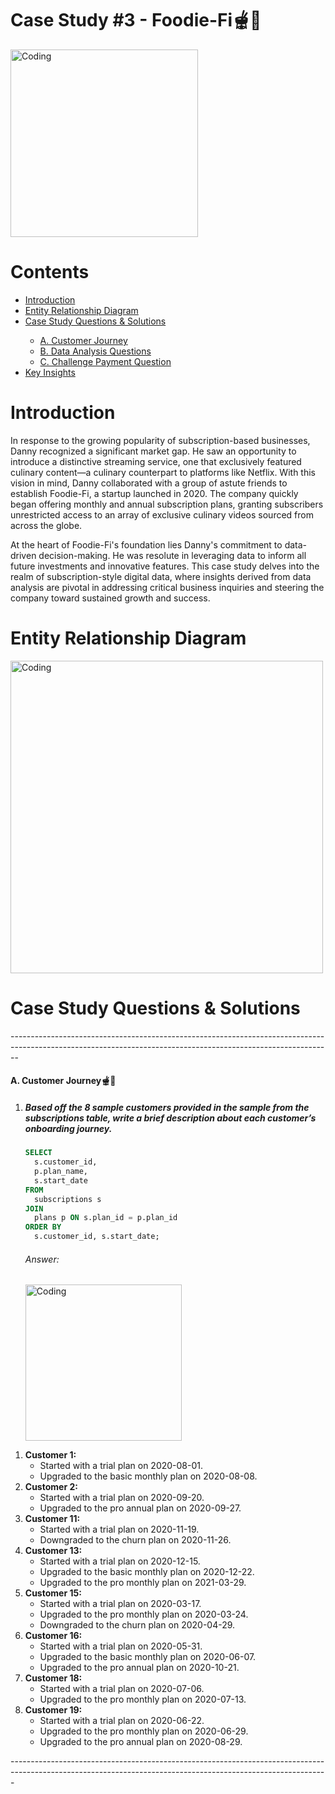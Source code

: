 <h1>Case Study #3 - Foodie-Fi🫕🥑</h1>
<img width="300" alt="Coding" src="https://github.com/Mariyajoseph24/8_Week_SQL_challenge/assets/91487663/abd6c8a0-371d-4c17-8e36-4a22fd894c20">
<h1>Contents</h1>

<ul>
  <li><a href="#introduction">Introduction</a></li>
  <li><a href="#entityrelationshipdiagram">Entity Relationship Diagram</a></li>
  <li><a href="#casestudyquestionsandsolutions">Case Study Questions & Solutions</a></li>

<ul>
  <li><a href="#a.customerjourney">A. Customer Journey</a></li>
  <li><a href="#b.dataanalysisquestions">B. Data Analysis Questions</a></li>
  <li><a href="#c.challengepaymentquestion">C. Challenge Payment Question</a></li>
  </ul>
  
  <li><a href="#keyinsights">Key Insights</a></li>
</ul>

<h1><a name="introduction">Introduction</a></h1>
<p>In response to the growing popularity of subscription-based businesses, Danny recognized a significant market gap. He saw an opportunity to introduce a distinctive streaming service, one that exclusively featured culinary content—a culinary counterpart to platforms like Netflix. With this vision in mind, Danny collaborated with a group of astute friends to establish Foodie-Fi, a startup launched in 2020. The company quickly began offering monthly and annual subscription plans, granting subscribers unrestricted access to an array of exclusive culinary videos sourced from across the globe.

At the heart of Foodie-Fi's foundation lies Danny's commitment to data-driven decision-making. He was resolute in leveraging data to inform all future investments and innovative features. This case study delves into the realm of subscription-style digital data, where insights derived from data analysis are pivotal in addressing critical business inquiries and steering the company toward sustained growth and success.</p>

<h1><a name="entityrelationshipdiagram"></a>Entity Relationship Diagram</h1>
<img width="500" alt="Coding" src="https://github.com/Mariyajoseph24/8_Week_SQL_challenge/assets/91487663/82dd908e-38b9-4d7f-a17e-743bc745469d">

<h1><a name="casestudyquestionsandsolutions"></a>Case Study Questions & Solutions</h1>
--------------------------------------------------------------------------------------------------------------------------------------------------------------
<h4><a name="a.customerjourney"></a>A. Customer Journey🫕🥑</h4>

<ol> 
  <li><h5>Based off the 8 sample customers provided in the sample from the subscriptions table, write a brief description about each customer’s onboarding journey.</h5></li>

  ```sql
SELECT
    s.customer_id,
    p.plan_name,
    s.start_date
FROM
    subscriptions s
JOIN
    plans p ON s.plan_id = p.plan_id
ORDER BY
    s.customer_id, s.start_date;
```

<h6>Answer:</h6>
<img width="250" alt="Coding" src="https://github.com/Mariyajoseph24/8_Week_SQL_challenge/assets/91487663/eb8df25b-8606-4bea-9008-e67b15c27a77">
</ol>

<ol>
  <li>
    <strong>Customer 1:</strong>
    <ul>
      <li>Started with a trial plan on 2020-08-01.</li>
      <li>Upgraded to the basic monthly plan on 2020-08-08.</li>
    </ul>
  </li>
  <li>
    <strong>Customer 2:</strong>
    <ul>
      <li>Started with a trial plan on 2020-09-20.</li>
      <li>Upgraded to the pro annual plan on 2020-09-27.</li>
    </ul>
  </li>
  <li>
    <strong>Customer 11:</strong>
    <ul>
      <li>Started with a trial plan on 2020-11-19.</li>
      <li>Downgraded to the churn plan on 2020-11-26.</li>
    </ul>
  </li>
  <li>
    <strong>Customer 13:</strong>
    <ul>
      <li>Started with a trial plan on 2020-12-15.</li>
      <li>Upgraded to the basic monthly plan on 2020-12-22.</li>
      <li>Upgraded to the pro monthly plan on 2021-03-29.</li>
    </ul>
  </li>
  <li>
    <strong>Customer 15:</strong>
    <ul>
      <li>Started with a trial plan on 2020-03-17.</li>
      <li>Upgraded to the pro monthly plan on 2020-03-24.</li>
      <li>Downgraded to the churn plan on 2020-04-29.</li>
    </ul>
  </li>
  <li>
    <strong>Customer 16:</strong>
    <ul>
      <li>Started with a trial plan on 2020-05-31.</li>
      <li>Upgraded to the basic monthly plan on 2020-06-07.</li>
      <li>Upgraded to the pro annual plan on 2020-10-21.</li>
    </ul>
  </li>
  <li>
    <strong>Customer 18:</strong>
    <ul>
      <li>Started with a trial plan on 2020-07-06.</li>
      <li>Upgraded to the pro monthly plan on 2020-07-13.</li>
    </ul>
  </li>
  <li>
    <strong>Customer 19:</strong>
    <ul>
      <li>Started with a trial plan on 2020-06-22.</li>
      <li>Upgraded to the pro monthly plan on 2020-06-29.</li>
      <li>Upgraded to the pro annual plan on 2020-08-29.</li>
    </ul>
  </li>
</ol>
</ol>
-------------------------------------------------------------------------------------------------------------------------------------------------------------

